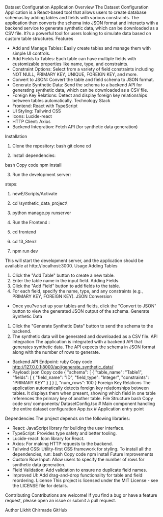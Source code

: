 Dataset Configuration Application
Overview
The Dataset Configuration Application is a React-based tool that allows users to create database schemas by adding tables and fields with various constraints. The application then converts the schema into JSON format and interacts with a backend service to generate synthetic data, which can be downloaded as a CSV file. It?s a powerful tool for users looking to simulate data based on custom table structures.
Features
* Add and Manage Tables: Easily create tables and manage them with simple UI controls.
* Add Fields to Tables: Each table can have multiple fields with customizable properties like name, type, and constraints.
* Constraint Options: Select from a variety of field constraints including NOT NULL, PRIMARY KEY, UNIQUE, FOREIGN KEY, and more.
* Convert to JSON: Convert the table and field schema to JSON format.
* Generate Synthetic Data: Send the schema to a backend API for generating synthetic data, which can be downloaded as a CSV file.
* Foreign Key Relations: Detect and display foreign key relationships between tables automatically.
Technology Stack
* Frontend: React with TypeScript
* UI Styling: Tailwind CSS
* Icons: Lucide-react
* HTTP Client: Axios
* Backend Integration: Fetch API (for synthetic data generation)

Installation

1. Clone the repository:
bash
git clone <repository-url>
cd <repository-directory>

2. Install dependencies:

bash
Copy code
npm install

3. Run the development server:

steps:
1. newE/Scripts/Activate
2. cd \synthetic_data_project\
3. python manage.py runserver

4. Run the Frontend :

1. cd frontend
2. cd 13_Stenz
3. npm run dev 

This will start the development server, and the application should be available at http://localhost:3000.
Usage
Adding Tables
1. Click the "Add Table" button to create a new table.
2. Enter the table name in the input field.
Adding Fields
1. Click the "Add Field" button to add fields to the table.
2. For each field, specify the name, type, and any constraints (e.g., PRIMARY KEY, FOREIGN KEY).
JSON Conversion
* Once you?ve set up your tables and fields, click the "Convert to JSON" button to view the generated JSON output of the schema.
Generate Synthetic Data
1. Click the "Generate Synthetic Data" button to send the schema to the backend.
2. The synthetic data will be generated and downloaded as a CSV file.
API Integration
The application is integrated with a backend API that generates synthetic data. The API expects the schema in JSON format along with the number of rows to generate.
* Backend API Endpoint:
ruby
Copy code
http://127.0.0.1:8000/api/generate_synthetic_data/
* Payload:
json
Copy code
{
  "schema": [
    {
      "table_name": "Table1",
      "fields": [
        {
          "field_name": "ID",
          "field_type": "Integer",
          "constraints": "PRIMARY KEY"
        }
      ]
    }
  ],
  "num_rows": 100
}
Foreign Key Relations
The application automatically detects foreign key relationships between tables. It displays them when present, showing which field in one table references the primary key of another table.
File Structure
bash
Copy code
src/
    components/
        DatasetConfig.tsx   # Main component handling the entire dataset configuration
    App.tsx                 # Application entry point

Dependencies
The project depends on the following libraries:
* React: JavaScript library for building the user interface.
* TypeScript: Provides type safety and better tooling.
* Lucide-react: Icon library for React.
* Axios: For making HTTP requests to the backend.
* Tailwind CSS: Utility-first CSS framework for styling.
To install all the dependencies, run:
bash
Copy code
npm install
Future Improvements
* Custom Row Input: Allow users to specify the number of rows for synthetic data generation.
* Field Validation: Add validation to ensure no duplicate field names.
* Improved UI: Add drag-and-drop functionality for table and field reordering.
License
This project is licensed under the MIT License - see the LICENSE file for details.

Contributing
Contributions are welcome! If you find a bug or have a feature request, please open an issue or submit a pull request.

Author
Likhit Chirmade GitHub

